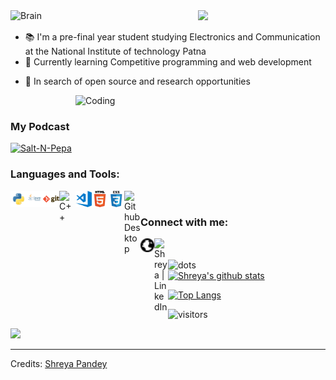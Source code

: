 <img align="left" alt="Brain" width="300" src="http://gifimage.net/wp-content/uploads/2017/10/cerebro-gif-tumblr-3.gif">


  <img src="https://github.com/vimalverma558/vimalverma558/blob/v2/img/hello.gif" width="20%">

- 📚 I'm a pre-final year student studying Electronics and Communication at the National Institute of technology Patna
- 🧠 Currently learning Competitive programming and web development
<!-- - 👩‍💻 Lead as the Director Of Event Operations (Computational Sciences Division) in the Women in Science and Computing Club -->
- 🧪 In search of open source and research opportunities

<img align="right" alt="Coding" width="400" src="https://cdn.dribbble.com/users/2646423/screenshots/5507196/computer.gif">

<br />

### My Podcast

[<img src="https://www.google.com/url?sa=i&url=https%3A%2F%2Fwww.youtube.com%2Fwatch%3Fv%3Dw2FJ8xzcBdc&psig=AOvVaw0PrDqOFK-Pc4BdkjxwhUSb&ust=1625578974301000&source=images&cd=vfe&ved=0CAoQjRxqFwoTCMDJhd2HzPECFQAAAAAdAAAAABAD" alt="Salt-N-Pepa" width="350" />](https://open.spotify.com/album/2W2EmEpud13QHlhCFS9P8g?highlight=spotify:track:6CUWzTRmC1GjjSDTtiVfsI)



### Languages and Tools:

<img align="left" alt="Python" width="26px" src="https://raw.githubusercontent.com/github/explore/80688e429a7d4ef2fca1e82350fe8e3517d3494d/topics/python/python.png" />
<img align="left" alt="Java" width="26px" src="https://raw.githubusercontent.com/github/explore/80688e429a7d4ef2fca1e82350fe8e3517d3494d/topics/java/java.png" />


<img align="left" alt="Git" width="26px" src="https://raw.githubusercontent.com/github/explore/80688e429a7d4ef2fca1e82350fe8e3517d3494d/topics/git/git.png" />
<img align="left" alt="C++" width="26px" src="https://upload.wikimedia.org/wikipedia/commons/thumb/1/18/ISO_C%2B%2B_Logo.svg/1200px-ISO_C%2B%2B_Logo.svg.png" />
<img align="left" alt="Visual Studio Code" width="26px" src="https://raw.githubusercontent.com/github/explore/80688e429a7d4ef2fca1e82350fe8e3517d3494d/topics/visual-studio-code/visual-studio-code.png" />
<img align="left" alt="HTML5" width="26px" src="https://raw.githubusercontent.com/github/explore/80688e429a7d4ef2fca1e82350fe8e3517d3494d/topics/html/html.png" />
<img align="left" alt="CSS3" width="26px" src="https://raw.githubusercontent.com/github/explore/80688e429a7d4ef2fca1e82350fe8e3517d3494d/topics/css/css.png" />
<img align="left" alt="Github Desktop" width="26px" src="https://dl2.macupdate.com/images/icons256/39062.png?d=1522354604" />
<!-- <img align="left" alt="Numpy" width="26px" src="https://upload.wikimedia.org/wikipedia/commons/thumb/3/31/NumPy_logo_2020.svg/1024px-NumPy_logo_2020.svg.png" /> -->
<!-- <img align="left" alt="Keras" width="26px" src="https://s3.amazonaws.com/keras.io/img/keras-logo-2018-large-1200.png" /> -->

<br />

### Connect with me:

<img align="left" alt="Shreya.com" width="22px" src="https://raw.githubusercontent.com/iconic/open-iconic/master/svg/globe.svg" src = "https://ShreyaPandey.com/" />
<img align="left" alt="Shreya | LinkedIn" width="22px" src="https://cdn.jsdelivr.net/npm/simple-icons@v3/icons/linkedin.svg" src = "N/A" />

<br />
<br />

<img align="left" alt="dots" width="200" src="http://orig10.deviantart.net/6512/f/2013/236/1/5/heart_gif_by_heyrobots-d6jl5ut.png">

[![Shreya's github stats](https://github-readme-stats.vercel.app/api?username=Shreya-pandey-1508&theme=graywhite&show_icons=true&hide=issues,contribs&include_all_commits=true&line_height=21&bg_color=0,EC6C6C,FFD479,FFFC79,73FA79)](https://github.com/YasPHP/github-readme-stats)

[![Top Langs](https://github-readme-stats.vercel.app/api/top-langs/?username=Shreya-pandey-1508&layout=compact&show_icons=true&include_all_commits=true&bg_color=0,73FA79,73FDFF,7A81FF&theme=graywhite)](https://github.com/Shreya-pandey-1508/github-readme-stats)

![visitors](https://visitor-badge.glitch.me/badge?page_id=Shreya-pandey-1508.visitor-badge)
  
  <img src="https://media.giphy.com/media/jpVnC65DmYeyRL4LHS/giphy.gif" width="20%">

-----
Credits: [Shreya Pandey](https://github.com/Shreya-pandey-1508)

<!-- Last Edited on: 04/12/2020 -->

